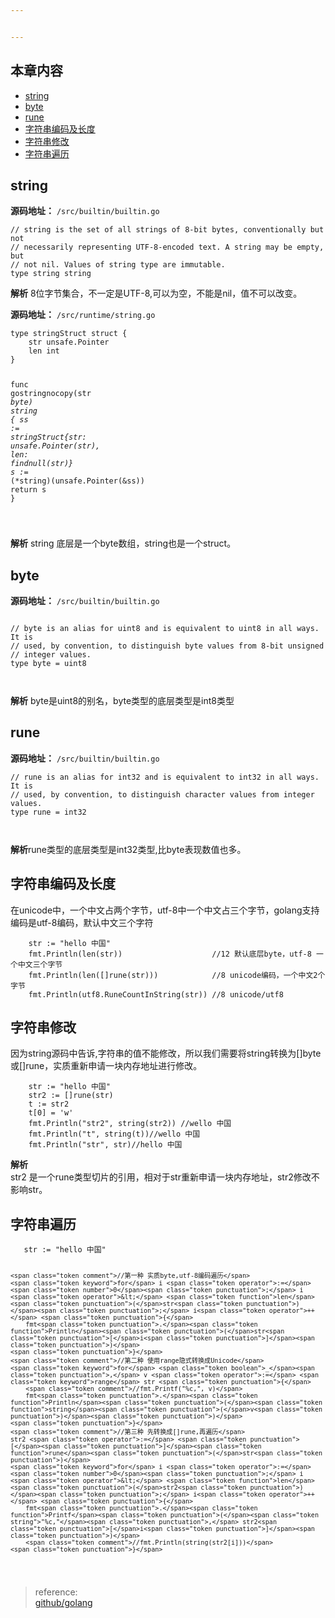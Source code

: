 ```yaml
---


---
```


<h2 id="本章内容">本章内容</h2>
<ul>
<li><a href="#1">string</a></li>
<li><a href="#2">byte</a></li>
<li><a href="#3">rune</a></li>
<li><a href="#4">字符串编码及长度</a></li>
<li><a href="#5">字符串修改</a></li>
<li><a href="#6">字符串遍历</a></li>
</ul>
<h2 id="span-id1stringspan"><span id="1">string</span></h2>
<p><strong>源码地址：</strong> <code>/src/builtin/builtin.go</code></p>
<pre class=" language-go"><code class="prism  language-go"><span class="token comment">// string is the set of all strings of 8-bit bytes, conventionally but not</span>
<span class="token comment">// necessarily representing UTF-8-encoded text. A string may be empty, but</span>
<span class="token comment">// not nil. Values of string type are immutable.</span>
<span class="token keyword">type</span> <span class="token builtin">string</span> <span class="token builtin">string</span>
</code></pre>
<p><strong>解析</strong> 8位字节集合，不一定是UTF-8,可以为空，不能是nil，值不可以改变。</p>
<p><strong>源码地址：</strong> <code>/src/runtime/string.go</code></p>
<pre class=" language-go"><code class="prism  language-go"><span class="token keyword">type</span> stringStruct <span class="token keyword">struct</span> <span class="token punctuation">{</span>
	str unsafe<span class="token punctuation">.</span>Pointer
	<span class="token builtin">len</span> <span class="token builtin">int</span>
<span class="token punctuation">}</span>


<span class="token keyword">func</span> <span class="token function">gostringnocopy</span><span class="token punctuation">(</span>str <span class="token operator">*</span><span class="token builtin">byte</span><span class="token punctuation">)</span> <span class="token builtin">string</span> <span class="token punctuation">{</span>
	ss <span class="token operator">:=</span> stringStruct<span class="token punctuation">{</span>str<span class="token punctuation">:</span> unsafe<span class="token punctuation">.</span><span class="token function">Pointer</span><span class="token punctuation">(</span>str<span class="token punctuation">)</span><span class="token punctuation">,</span> <span class="token builtin">len</span><span class="token punctuation">:</span> <span class="token function">findnull</span><span class="token punctuation">(</span>str<span class="token punctuation">)</span><span class="token punctuation">}</span>
	s <span class="token operator">:=</span> <span class="token operator">*</span><span class="token punctuation">(</span><span class="token operator">*</span><span class="token builtin">string</span><span class="token punctuation">)</span><span class="token punctuation">(</span>unsafe<span class="token punctuation">.</span><span class="token function">Pointer</span><span class="token punctuation">(</span><span class="token operator">&amp;</span>ss<span class="token punctuation">)</span><span class="token punctuation">)</span>
	<span class="token keyword">return</span> s
<span class="token punctuation">}</span>

</code></pre>
<p><strong>解析</strong> string 底层是一个byte数组，string也是一个struct。</p>
<h2 id="span-id2bytespan"><span id="2">byte</span></h2>
<p><strong>源码地址：</strong> <code>/src/builtin/builtin.go</code></p>
<pre class=" language-go"><code class="prism  language-go">
<span class="token comment">// byte is an alias for uint8 and is equivalent to uint8 in all ways. It is</span>
<span class="token comment">// used, by convention, to distinguish byte values from 8-bit unsigned</span>
<span class="token comment">// integer values.</span>
<span class="token keyword">type</span> <span class="token builtin">byte</span> <span class="token operator">=</span> <span class="token builtin">uint8</span>

</code></pre>
<p><strong>解析</strong> byte是uint8的别名，byte类型的底层类型是int8类型</p>
<h2 id="span-id3runespan"><span id="3">rune</span></h2>
<p><strong>源码地址：</strong> <code>/src/builtin/builtin.go</code></p>
<pre class=" language-go"><code class="prism  language-go"><span class="token comment">// rune is an alias for int32 and is equivalent to int32 in all ways. It is</span>
<span class="token comment">// used, by convention, to distinguish character values from integer values.</span>
<span class="token keyword">type</span> <span class="token builtin">rune</span> <span class="token operator">=</span> <span class="token builtin">int32</span>

</code></pre>
<p><strong>解析</strong>rune类型的底层类型是int32类型,比byte表现数值也多。</p>
<h2 id="span-id4字符串编码及长度span"><span id="4">字符串编码及长度</span></h2>
<p>在unicode中，一个中文占两个字节，utf-8中一个中文占三个字节，golang支持编码是utf-8编码，默认中文三个字符</p>
<pre class=" language-go"><code class="prism  language-go">    str <span class="token operator">:=</span> <span class="token string">"hello 中国"</span>
	fmt<span class="token punctuation">.</span><span class="token function">Println</span><span class="token punctuation">(</span><span class="token function">len</span><span class="token punctuation">(</span>str<span class="token punctuation">)</span><span class="token punctuation">)</span>                    <span class="token comment">//12 默认底层byte，utf-8 一个中文三个字节</span>
	fmt<span class="token punctuation">.</span><span class="token function">Println</span><span class="token punctuation">(</span><span class="token function">len</span><span class="token punctuation">(</span><span class="token punctuation">[</span><span class="token punctuation">]</span><span class="token function">rune</span><span class="token punctuation">(</span>str<span class="token punctuation">)</span><span class="token punctuation">)</span><span class="token punctuation">)</span>            <span class="token comment">//8 unicode编码，一个中文2个字节</span>
	fmt<span class="token punctuation">.</span><span class="token function">Println</span><span class="token punctuation">(</span>utf8<span class="token punctuation">.</span><span class="token function">RuneCountInString</span><span class="token punctuation">(</span>str<span class="token punctuation">)</span><span class="token punctuation">)</span> <span class="token comment">//8 unicode/utf8</span>
</code></pre>
<h2 id="span-id5字符串修改span"><span id="5">字符串修改</span></h2>
<p>因为string源码中告诉,字符串的值不能修改，所以我们需要将string转换为[]byte或[]rune，实质重新申请一块内存地址进行修改。</p>
<pre class=" language-go"><code class="prism  language-go">    str <span class="token operator">:=</span> <span class="token string">"hello 中国"</span>
	str2 <span class="token operator">:=</span> <span class="token punctuation">[</span><span class="token punctuation">]</span><span class="token function">rune</span><span class="token punctuation">(</span>str<span class="token punctuation">)</span>
	t <span class="token operator">:=</span> str2
	t<span class="token punctuation">[</span><span class="token number">0</span><span class="token punctuation">]</span> <span class="token operator">=</span> <span class="token string">'w'</span>
	fmt<span class="token punctuation">.</span><span class="token function">Println</span><span class="token punctuation">(</span><span class="token string">"str2"</span><span class="token punctuation">,</span> <span class="token function">string</span><span class="token punctuation">(</span>str2<span class="token punctuation">)</span><span class="token punctuation">)</span> <span class="token comment">//wello 中国</span>
	fmt<span class="token punctuation">.</span><span class="token function">Println</span><span class="token punctuation">(</span><span class="token string">"t"</span><span class="token punctuation">,</span> <span class="token function">string</span><span class="token punctuation">(</span>t<span class="token punctuation">)</span><span class="token punctuation">)</span><span class="token comment">//wello 中国</span>
	fmt<span class="token punctuation">.</span><span class="token function">Println</span><span class="token punctuation">(</span><span class="token string">"str"</span><span class="token punctuation">,</span> str<span class="token punctuation">)</span><span class="token comment">//hello 中国</span>
</code></pre>
<p><strong>解析</strong><br>
str2 是一个rune类型切片的引用，相对于str重新申请一块内存地址，str2修改不影响str。</p>
<h2 id="span-id6字符串遍历span"><span id="6">字符串遍历</span></h2>
<pre class=" language-go"><code class="prism  language-go">   str <span class="token operator">:=</span> <span class="token string">"hello 中国"</span>

	<span class="token comment">//第一种 实质byte,utf-8编码遍历</span>
	<span class="token keyword">for</span> i <span class="token operator">:=</span> <span class="token number">0</span><span class="token punctuation">;</span> i <span class="token operator">&lt;</span> <span class="token function">len</span><span class="token punctuation">(</span>str<span class="token punctuation">)</span><span class="token punctuation">;</span> i<span class="token operator">++</span> <span class="token punctuation">{</span>
		fmt<span class="token punctuation">.</span><span class="token function">Println</span><span class="token punctuation">(</span>str<span class="token punctuation">[</span>i<span class="token punctuation">]</span><span class="token punctuation">)</span>
	<span class="token punctuation">}</span>
	<span class="token comment">//第二种 使用range隐式转换成Unicode</span>
	<span class="token keyword">for</span> <span class="token boolean">_</span><span class="token punctuation">,</span> v <span class="token operator">:=</span> <span class="token keyword">range</span> str <span class="token punctuation">{</span>
		<span class="token comment">//fmt.Printf("%c,", v)</span>
		fmt<span class="token punctuation">.</span><span class="token function">Println</span><span class="token punctuation">(</span><span class="token function">string</span><span class="token punctuation">(</span>v<span class="token punctuation">)</span><span class="token punctuation">)</span>
	<span class="token punctuation">}</span>
	<span class="token comment">//第三种 先转换成[]rune,再遍历</span>
	str2 <span class="token operator">:=</span> <span class="token punctuation">[</span><span class="token punctuation">]</span><span class="token function">rune</span><span class="token punctuation">(</span>str<span class="token punctuation">)</span>
	<span class="token keyword">for</span> i <span class="token operator">:=</span> <span class="token number">0</span><span class="token punctuation">;</span> i <span class="token operator">&lt;</span> <span class="token function">len</span><span class="token punctuation">(</span>str2<span class="token punctuation">)</span><span class="token punctuation">;</span> i<span class="token operator">++</span> <span class="token punctuation">{</span>
		fmt<span class="token punctuation">.</span><span class="token function">Printf</span><span class="token punctuation">(</span><span class="token string">"%c,"</span><span class="token punctuation">,</span> str2<span class="token punctuation">[</span>i<span class="token punctuation">]</span><span class="token punctuation">)</span>
		<span class="token comment">//fmt.Println(string(str2[i]))</span>
	<span class="token punctuation">}</span>

</code></pre>
<blockquote>
<p>reference:<br>
<a href="https://github.com/golang/go/blob/2f2e8f9c81d899d8eefb1f2f98ce5c90976c4f61/src/runtime/string.go">github/golang</a></p>
</blockquote>

